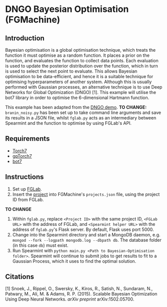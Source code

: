 # DNGO Bayesian Optimisation (FGMachine)

## Introduction

Bayesian optimisation is a global optimisation technique, which treats the function it must optimise as a random function. It places a prior on the function, and evaluates the function to collect data points. Each evaluation is used to update the posterior distribution over the function, which in turn is used to select the next point to evaluate. This allows Bayesian optimisation to be data-efficient, and hence it is a suitable technique for optimising hyperparameters of another system. Although this is usually performed with Gaussian processes, an alternative technique is to use Deep Networks for Global Optimization (DNGO) [1]. This example will utilise the bot7 library in order to optimise the 6-dimensional Hartmann function.

This example has been adapted from the [DNGO demo](https://github.com/j-wilson/bot7/blob/master/examples/dngo_demo.lua). **TO CHANGE:** `branin_noisy.py` has been set up to take command line arguments and save its results in a JSON file, whilst `fglab.py` acts as an intermediary between Spearmint and the function to optimise by using FGLab's API.

## Requirements

- [Torch7](http://torch.ch/)
- [gpTorch7](https://github.com/j-wilson/gpTorch7)
- [bot7](https://github.com/j-wilson/bot7)

## Instructions

1. Set up [FGLab](https://github.com/Kaixhin/FGLab/blob/master/examples/DNGO-Bayesian-Optimisation).
1. Insert the [project](project.json) into FGMachine's `projects.json` file, using the project ID from FGLab.

**TO CHANGE**

1. Within `fglab.py`, replace `<Project ID>` with the same project ID, `<FGLab URL>` with the address of FGLab, and `<Spearmint helper URL>` with the address of `fglab.py`'s Flask server. By default, Flask uses port 5000.
1. Change into the Spearmint directory and start a MongoDB daemon, e.g. `mongod --fork --logpath mongodb.log --dbpath db`. The database folder (in this case `db`) must exist.
1. Run Spearmint with `python main.py <Path to Bayesian-Optimisation folder>`. Spearmint will continue to submit jobs to get results to fit to a Gaussian Process, which it uses to find the optimal solution.

## Citations

[1] Snoek, J., Rippel, O., Swersky, K., Kiros, R., Satish, N., Sundaram, N., Patwary, M., Ali, M. & Adams, R. P. (2015). Scalable Bayesian Optimization Using Deep Neural Networks. *arXiv preprint* arXiv:1502.05700.
